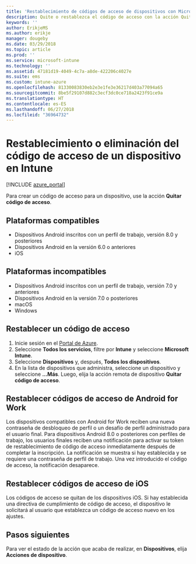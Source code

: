 ```yaml
---
title: 'Restablecimiento de códigos de acceso de dispositivos con Microsoft Intune: Azure | Microsoft Docs'
description: Quite o restablezca el código de acceso con la acción Quitar código de acceso en dispositivos que administre o supervise con Intune.
keywords: ''
author: ErikjeMS
ms.author: erikje
manager: dougeby
ms.date: 03/29/2018
ms.topic: article
ms.prod: ''
ms.service: microsoft-intune
ms.technology: ''
ms.assetid: 47181d19-4049-4c7a-a8de-422206c4027e
ms.suite: ems
ms.custom: intune-azure
ms.openlocfilehash: 81330083830eb2e3e1fe3e36217d403a77094a65
ms.sourcegitcommit: 8be5f29107d882c3ecf3dc0ce718a2423f91ce9a
ms.translationtype: HT
ms.contentlocale: es-ES
ms.lasthandoff: 06/27/2018
ms.locfileid: "36964732"
---
```

# <a name="reset-or-remove-a-device-passcode-in-intune"></a>Restablecimiento o eliminación del código de acceso de un dispositivo en Intune

[!INCLUDE [azure_portal](./includes/azure_portal.md)]

Para crear un código de acceso para un dispositivo, use la acción **Quitar código de acceso**.

## <a name="supported-platforms"></a>Plataformas compatibles

- Dispositivos Android inscritos con un perfil de trabajo, versión 8.0 y posteriores
- Dispositivos Android en la versión 6.0 o anteriores
- iOS 
     
## <a name="unsupported-platforms"></a>Plataformas incompatibles

- Dispositivos Android inscritos con un perfil de trabajo, versión 7.0 y anteriores
- Dispositivos Android en la versión 7.0 o posteriores
- macOS
- Windows

## <a name="reset-a-passcode"></a>Restablecer un código de acceso

1. Inicie sesión en el [Portal de Azure](https://portal.azure.com).
2. Seleccione **Todos los servicios**, filtre por **Intune** y seleccione **Microsoft Intune**.
3. Seleccione **Dispositivos** y, después, **Todos los dispositivos**.
4. En la lista de dispositivos que administra, seleccione un dispositivo y seleccione **...Más**. Luego, elija la acción remota de dispositivo **Quitar código de acceso**.

## <a name="resetting-android-for-work-passcodes"></a>Restablecer códigos de acceso de Android for Work

Los dispositivos compatibles con Android for Work reciben una nueva contraseña de desbloqueo de perfil o un desafío de perfil administrado para el usuario final. Para dispositivos Android 8.0 o posteriores con perfiles de trabajo, los usuarios finales reciben una notificación para activar su token de restablecimiento de código de acceso inmediatamente después de completar la inscripción. La notificación se muestra si hay establecida y se requiere una contraseña de perfil de trabajo. Una vez introducido el código de acceso, la notificación desaparece.

## <a name="resetting-ios-passcodes"></a>Restablecer códigos de acceso de iOS

Los códigos de acceso se quitan de los dispositivos iOS. Si hay establecida una directiva de cumplimiento de código de acceso, el dispositivo le solicitará al usuario que establezca un código de acceso nuevo en los ajustes. 

## <a name="next-steps"></a>Pasos siguientes

Para ver el estado de la acción que acaba de realizar, en **Dispositivos**, elija **Acciones de dispositivo**.
